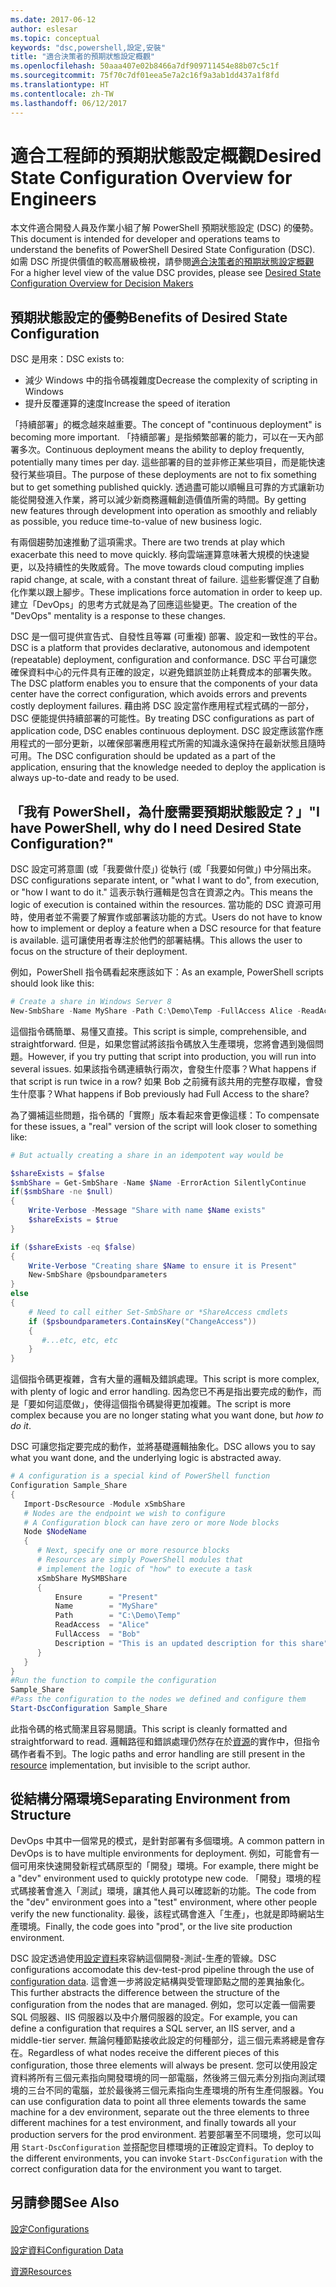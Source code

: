 ```yaml
---
ms.date: 2017-06-12
author: eslesar
ms.topic: conceptual
keywords: "dsc,powershell,設定,安裝"
title: "適合決策者的預期狀態設定概觀"
ms.openlocfilehash: 50aaa407e02b8466a7df909711454e88b07c5c1f
ms.sourcegitcommit: 75f70c7df01eea5e7a2c16f9a3ab1dd437a1f8fd
ms.translationtype: HT
ms.contentlocale: zh-TW
ms.lasthandoff: 06/12/2017
---
```

# <a name="desired-state-configuration-overview-for-engineers"></a><span data-ttu-id="c7569-103">適合工程師的預期狀態設定概觀</span><span class="sxs-lookup"><span data-stu-id="c7569-103">Desired State Configuration Overview for Engineers</span></span> #

<span data-ttu-id="c7569-104">本文件適合開發人員及作業小組了解 PowerShell 預期狀態設定 (DSC) 的優勢。</span><span class="sxs-lookup"><span data-stu-id="c7569-104">This document is intended for developer and operations teams to understand the benefits of PowerShell Desired State Configuration (DSC).</span></span>
<span data-ttu-id="c7569-105">如需 DSC 所提供價值的較高層級檢視，請參閱[適合決策者的預期狀態設定概觀](decisionMaker.md)</span><span class="sxs-lookup"><span data-stu-id="c7569-105">For a higher level view of the value DSC provides, please see [Desired State Configuration Overview for Decision Makers](decisionMaker.md)</span></span>

## <a name="benefits-of-desired-state-configuration"></a><span data-ttu-id="c7569-106">預期狀態設定的優勢</span><span class="sxs-lookup"><span data-stu-id="c7569-106">Benefits of Desired State Configuration</span></span>

<span data-ttu-id="c7569-107">DSC 是用來：</span><span class="sxs-lookup"><span data-stu-id="c7569-107">DSC exists to:</span></span>
- <span data-ttu-id="c7569-108">減少 Windows 中的指令碼複雜度</span><span class="sxs-lookup"><span data-stu-id="c7569-108">Decrease the complexity of scripting in Windows</span></span>
- <span data-ttu-id="c7569-109">提升反覆運算的速度</span><span class="sxs-lookup"><span data-stu-id="c7569-109">Increase the speed of iteration</span></span>

<span data-ttu-id="c7569-110">「持續部署」的概念越來越重要。</span><span class="sxs-lookup"><span data-stu-id="c7569-110">The concept of "continuous deployment" is becoming more important.</span></span> <span data-ttu-id="c7569-111">「持續部署」是指頻繁部署的能力，可以在一天內部署多次。</span><span class="sxs-lookup"><span data-stu-id="c7569-111">Continuous deployment means the ability to deploy frequently, potentially many times per day.</span></span>
<span data-ttu-id="c7569-112">這些部署的目的並非修正某些項目，而是能快速發行某些項目。</span><span class="sxs-lookup"><span data-stu-id="c7569-112">The purpose of these deployments are not to fix something but to get something published quickly.</span></span>
<span data-ttu-id="c7569-113">透過盡可能以順暢且可靠的方式讓新功能從開發進入作業，將可以減少新商務邏輯創造價值所需的時間。</span><span class="sxs-lookup"><span data-stu-id="c7569-113">By getting new features through development into operation as smoothly and reliably as possible, you reduce time-to-value of new business logic.</span></span>

<span data-ttu-id="c7569-114">有兩個趨勢加速推動了這項需求。</span><span class="sxs-lookup"><span data-stu-id="c7569-114">There are two trends at play which exacerbate this need to move quickly.</span></span> <span data-ttu-id="c7569-115">移向雲端運算意味著大規模的快速變更，以及持續性的失敗威脅。</span><span class="sxs-lookup"><span data-stu-id="c7569-115">The move towards cloud computing implies rapid change, at scale, with a constant threat of failure.</span></span>
<span data-ttu-id="c7569-116">這些影響促進了自動化作業以跟上腳步。</span><span class="sxs-lookup"><span data-stu-id="c7569-116">These implications force automation in order to keep up.</span></span>
<span data-ttu-id="c7569-117">建立「DevOps」的思考方式就是為了回應這些變更。</span><span class="sxs-lookup"><span data-stu-id="c7569-117">The creation of the "DevOps" mentality is a response to these changes.</span></span> 


<span data-ttu-id="c7569-118">DSC 是一個可提供宣告式、自發性且等冪 (可重複) 部署、設定和一致性的平台。</span><span class="sxs-lookup"><span data-stu-id="c7569-118">DSC is a platform that provides declarative, autonomous and idempotent (repeatable) deployment, configuration and conformance.</span></span>
<span data-ttu-id="c7569-119">DSC 平台可讓您確保資料中心的元件具有正確的設定，以避免錯誤並防止耗費成本的部署失敗。</span><span class="sxs-lookup"><span data-stu-id="c7569-119">The DSC platform enables you to ensure that the components of your data center have the correct configuration, which avoids errors and prevents costly deployment failures.</span></span>
<span data-ttu-id="c7569-120">藉由將 DSC 設定當作應用程式程式碼的一部分，DSC 便能提供持續部署的可能性。</span><span class="sxs-lookup"><span data-stu-id="c7569-120">By treating DSC configurations as part of application code, DSC enables continuous deployment.</span></span>
<span data-ttu-id="c7569-121">DSC 設定應該當作應用程式的一部分更新，以確保部署應用程式所需的知識永遠保持在最新狀態且隨時可用。</span><span class="sxs-lookup"><span data-stu-id="c7569-121">The DSC configuration should be updated as a part of the application, ensuring that the knowledge needed to deploy the application is always up-to-date and ready to be used.</span></span>


## <a name="i-have-powershell-why-do-i-need-desired-state-configuration"></a><span data-ttu-id="c7569-122">「我有 PowerShell，為什麼需要預期狀態設定？」</span><span class="sxs-lookup"><span data-stu-id="c7569-122">"I have PowerShell, why do I need Desired State Configuration?"</span></span>

<span data-ttu-id="c7569-123">DSC 設定可將意圖 (或「我要做什麼」) 從執行 (或「我要如何做」) 中分隔出來。</span><span class="sxs-lookup"><span data-stu-id="c7569-123">DSC configurations separate intent, or "what I want to do", from execution, or "how I want to do it."</span></span>
<span data-ttu-id="c7569-124">這表示執行邏輯是包含在資源之內。</span><span class="sxs-lookup"><span data-stu-id="c7569-124">This means the logic of execution is contained within the resources.</span></span>
<span data-ttu-id="c7569-125">當功能的 DSC 資源可用時，使用者並不需要了解實作或部署該功能的方式。</span><span class="sxs-lookup"><span data-stu-id="c7569-125">Users do not have to know how to implement or deploy a feature when a DSC resource for that feature is available.</span></span>
<span data-ttu-id="c7569-126">這可讓使用者專注於他們的部署結構。</span><span class="sxs-lookup"><span data-stu-id="c7569-126">This allows the user to focus on the structure of their deployment.</span></span>

<span data-ttu-id="c7569-127">例如，PowerShell 指令碼看起來應該如下：</span><span class="sxs-lookup"><span data-stu-id="c7569-127">As an example, PowerShell scripts should look like this:</span></span>
```powershell
# Create a share in Windows Server 8
New-SmbShare -Name MyShare -Path C:\Demo\Temp -FullAccess Alice -ReadAccess Bob
```
<span data-ttu-id="c7569-128">這個指令碼簡單、易懂又直接。</span><span class="sxs-lookup"><span data-stu-id="c7569-128">This script is simple, comprehensible, and straightforward.</span></span> <span data-ttu-id="c7569-129">但是，如果您嘗試將該指令碼放入生產環境，您將會遇到幾個問題。</span><span class="sxs-lookup"><span data-stu-id="c7569-129">However, if you try putting that script into production, you will run into several issues.</span></span>
<span data-ttu-id="c7569-130">如果該指令碼連續執行兩次，會發生什麼事？</span><span class="sxs-lookup"><span data-stu-id="c7569-130">What happens if that script is run twice in a row?</span></span>
<span data-ttu-id="c7569-131">如果 Bob 之前擁有該共用的完整存取權，會發生什麼事？</span><span class="sxs-lookup"><span data-stu-id="c7569-131">What happens if Bob previously had Full Access to the share?</span></span> 

<span data-ttu-id="c7569-132">為了彌補這些問題，指令碼的「實際」版本看起來會更像這樣：</span><span class="sxs-lookup"><span data-stu-id="c7569-132">To compensate for these issues, a "real" version of the script will look closer to something like:</span></span>
```powershell
# But actually creating a share in an idempotent way would be

$shareExists = $false
$smbShare = Get-SmbShare -Name $Name -ErrorAction SilentlyContinue
if($smbShare -ne $null)
{
    Write-Verbose -Message "Share with name $Name exists"
    $shareExists = $true
}

if ($shareExists -eq $false)
{
    Write-Verbose "Creating share $Name to ensure it is Present"
    New-SmbShare @psboundparameters
}
else
{
    # Need to call either Set-SmbShare or *ShareAccess cmdlets
    if ($psboundparameters.ContainsKey("ChangeAccess"))
    {
       #...etc, etc, etc
    }
}
```

<span data-ttu-id="c7569-133">這個指令碼更複雜，含有大量的邏輯及錯誤處理。</span><span class="sxs-lookup"><span data-stu-id="c7569-133">This script is more complex, with plenty of logic and error handling.</span></span>
<span data-ttu-id="c7569-134">因為您已不再是指出要完成的動作，而是「要如何這麼做」，使得這個指令碼變得更加複雜。</span><span class="sxs-lookup"><span data-stu-id="c7569-134">The script is more complex because you are no longer stating what you want done, but *how to do it*.</span></span>

<span data-ttu-id="c7569-135">DSC 可讓您指定要完成的動作，並將基礎邏輯抽象化。</span><span class="sxs-lookup"><span data-stu-id="c7569-135">DSC allows you to say what you want done, and the underlying logic is abstracted away.</span></span>

```powershell
# A configuration is a special kind of PowerShell function
Configuration Sample_Share
{
   Import-DscResource -Module xSmbShare
   # Nodes are the endpoint we wish to configure
   # A Configuration block can have zero or more Node blocks
   Node $NodeName
   {
      # Next, specify one or more resource blocks
      # Resources are simply PowerShell modules that
      # implement the logic of "how" to execute a task
      xSmbShare MySMBShare
      {
          Ensure      = "Present" 
          Name        = "MyShare"
          Path        = "C:\Demo\Temp"  
          ReadAccess  = "Alice"
          FullAccess  = "Bob"
          Description = "This is an updated description for this share"
      }
   }
} 
#Run the function to compile the configuration
Sample_Share
#Pass the configuration to the nodes we defined and configure them
Start-DscConfiguration Sample_Share
```

<span data-ttu-id="c7569-136">此指令碼的格式簡潔且容易閱讀。</span><span class="sxs-lookup"><span data-stu-id="c7569-136">This script is cleanly formatted and straightforward to read.</span></span>
<span data-ttu-id="c7569-137">邏輯路徑和錯誤處理仍然存在於[資源](resources.md)的實作中，但指令碼作者看不到。</span><span class="sxs-lookup"><span data-stu-id="c7569-137">The logic paths and error handling are still present in the [resource](resources.md) implementation, but invisible to the script author.</span></span> 



## <a name="separating-environment-from-structure"></a><span data-ttu-id="c7569-138">從結構分隔環境</span><span class="sxs-lookup"><span data-stu-id="c7569-138">Separating Environment from Structure</span></span>

<span data-ttu-id="c7569-139">DevOps 中其中一個常見的模式，是針對部署有多個環境。</span><span class="sxs-lookup"><span data-stu-id="c7569-139">A common pattern in DevOps is to have multiple environments for deployment.</span></span> <span data-ttu-id="c7569-140">例如，可能會有一個可用來快速開發新程式碼原型的「開發」環境。</span><span class="sxs-lookup"><span data-stu-id="c7569-140">For example, there might be a "dev" environment used to quickly prototype new code.</span></span>
<span data-ttu-id="c7569-141">「開發」環境的程式碼接著會進入「測試」環境，讓其他人員可以確認新的功能。</span><span class="sxs-lookup"><span data-stu-id="c7569-141">The code from the "dev" environment goes into a "test" environment, where other people verify the new functionality.</span></span>
<span data-ttu-id="c7569-142">最後，該程式碼會進入「生產」，也就是即時網站生產環境。</span><span class="sxs-lookup"><span data-stu-id="c7569-142">Finally, the code goes into "prod", or the live site production environment.</span></span>

<span data-ttu-id="c7569-143">DSC 設定透過使用[設定資料](configData.md)來容納這個開發-測試-生產的管線。</span><span class="sxs-lookup"><span data-stu-id="c7569-143">DSC configurations accomodate this dev-test-prod pipeline through the use of [configuration data](configData.md).</span></span>
<span data-ttu-id="c7569-144">這會進一步將設定結構與受管理節點之間的差異抽象化。</span><span class="sxs-lookup"><span data-stu-id="c7569-144">This further abstracts the difference between the structure of the configuration from the nodes that are managed.</span></span>
<span data-ttu-id="c7569-145">例如，您可以定義一個需要 SQL 伺服器、IIS 伺服器以及中介層伺服器的設定。</span><span class="sxs-lookup"><span data-stu-id="c7569-145">For example, you can define a configuration that requires a SQL server, an IIS server, and a middle-tier server.</span></span> <span data-ttu-id="c7569-146">無論何種節點接收此設定的何種部分，這三個元素將總是會存在。</span><span class="sxs-lookup"><span data-stu-id="c7569-146">Regardless of what nodes receive the different pieces of this configuration, those three elements will always be present.</span></span>
<span data-ttu-id="c7569-147">您可以使用設定資料將所有三個元素指向開發環境的同一部電腦，然後將三個元素分別指向測試環境的三台不同的電腦，並於最後將三個元素指向生產環境的所有生產伺服器。</span><span class="sxs-lookup"><span data-stu-id="c7569-147">You can use configuration data to point all three elements towards the same machine for a dev environment, separate out the three elements to three different machines for a test environment, and finally towards all your production servers for the prod environment.</span></span>
<span data-ttu-id="c7569-148">若要部署至不同環境，您可以叫用 `Start-DscConfiguration` 並搭配您目標環境的正確設定資料。</span><span class="sxs-lookup"><span data-stu-id="c7569-148">To deploy to the different environments, you can invoke `Start-DscConfiguration` with the correct configuration data for the environment you want to target.</span></span> 

## <a name="see-also"></a><span data-ttu-id="c7569-149">另請參閱</span><span class="sxs-lookup"><span data-stu-id="c7569-149">See Also</span></span>

[<span data-ttu-id="c7569-150">設定</span><span class="sxs-lookup"><span data-stu-id="c7569-150">Configurations</span></span>](configurations.md)

[<span data-ttu-id="c7569-151">設定資料</span><span class="sxs-lookup"><span data-stu-id="c7569-151">Configuration Data</span></span>](configData.md)

[<span data-ttu-id="c7569-152">資源</span><span class="sxs-lookup"><span data-stu-id="c7569-152">Resources</span></span>](resources.md)

